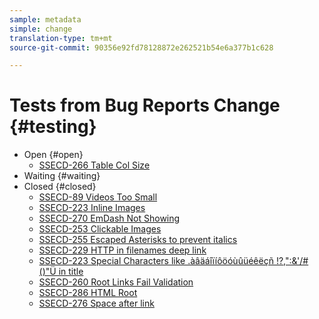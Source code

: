 ```yaml
---
sample: metadata
simple: change
translation-type: tm+mt
source-git-commit: 90356e92fd78128872e262521b54e6a377b1c628

---
```



# Tests from Bug Reports Change {#testing}

* Open {#open}
   * [SSECD-266 Table Col Size](ssecd266.md)
* Waiting {#waiting}
* Closed {#closed}
   * [SSECD-89 Videos Too Small](ssecd89.md)
   * [SSECD-223 Inline Images](ssecd233-inline-images-newline.md)
   * [SSECD-270 EmDash Not Showing](ssecd270.md)
   * [SSECD-253 Clickable Images](ssecd253.md)
   * [SSECD-255 Escaped Asterisks to prevent italics](ssecd255.md)
   * [SSECD-229 HTTP in filenames deep link](ssecd229-http-in-filename.md)
   * [SSECD-223 Special Characters like .àâäáîïíôöóùûüéêëçñ !?,&quot;:&amp;&#39;/#()&quot;Ü in title](ssecd253.md)
   * [SSECD-260 Root Links Fail Validation](ssecd260.md)
   * [SSECD-286 HTML Root](ssecd286.md)
   * [SSECD-276 Space after link](ssecd276.md)


